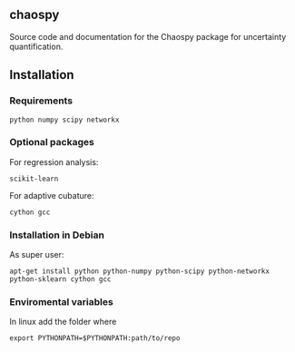 ## chaospy

Source code and documentation for the Chaospy package for uncertainty quantification.

## Installation

### Requirements

`python
numpy
scipy
networkx`

### Optional packages

For regression analysis:

`scikit-learn`

For adaptive cubature:

`cython
gcc`

### Installation in Debian

As super user:

`apt-get install python python-numpy python-scipy python-networkx python-sklearn cython gcc`

### Enviromental variables

In linux add the folder where

`export PYTHONPATH=$PYTHONPATH:path/to/repo`
